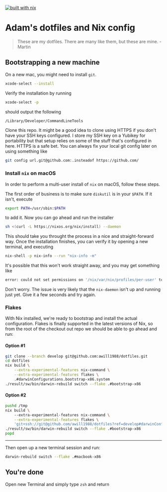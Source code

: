 [![built with nix](https://builtwithnix.org/badge.svg)](https://builtwithnix.org)

# Adam's dotfiles and Nix config

> These are my dotfiles. There are many like them, but these are mine.
> -Martin

## Bootstrapping a new machine

On a new mac, you might need to install `git`.

```bash
xcode-select --install
```

Verify the installation by running

```bash
xcode-select -p
```

should output the following

```bash
/Library/Developer/CommandLineTools
```

Clone this repo. It might be a good idea to clone using HTTPS if you
don't have your SSH keys configured. I store my SSH key on a Yubikey for
portability but that setup relies on some of the stuff that's configured
in here. HTTPS is a safe bet. You can always fix your local git config
later on using something like

```bash
git config url.git@github.com:.insteadof https://github.com/
```

### Install `nix` on macOS

In order to perform a multi-user install of `nix` on macOS, follow these
steps.

The first order of business is to make sure `diskutil` is in your
`$PATH`. If it isn't, execute

```bash
export PATH=/usr/sbin:$PATH
```

to add it. Now you can go ahead and run the installer

```bash
sh <(curl -L https://nixos.org/nix/install) --daemon
```

This should take you throught the process in a nice and straight-forward
way. Once the installation finishes, you can verify it by opening a new
terminal, and executing

```bash
nix-shell -p nix-info --run "nix-info -m"
```

It's possible that this won't work straight away, and you may get
something like

```bash
error: could not set permissions on '/nix/var/nix/profiles/per-user' to 755: Operation not permitted
```

Don't worry. The issue is very likely that the `nix-daemon` isn't up and
running just yet. Give it a few seconds and try again.

### Flakes

With Nix installed, we're ready to bootstrap and install the actual
configuration. Flakes is finally supported in the latest versions of
Nix, so from the root of the checkout out repo we should be able to go
ahead and run:


#### Option #1

```bash
git clone --branch develop git@github.com:awill1988/dotfiles.git
cd dotfiles
nix build \
    --extra-experimental-features nix-command \
    --extra-experimental-features flakes \
    .#darwinConfigurations.bootstrap-x86.system
./result/sw/bin/darwin-rebuild switch --flake .#bootstrap-x86
```

#### Option #2

```bash
pushd /tmp
nix build \                                                                            
    --extra-experimental-features nix-command \
    --extra-experimental-features flakes \
    'git+ssh://git@github.com/awill1988/dotfiles?ref=develop#darwinConfigurations.bootstrap-arm.system'
./result/sw/bin/darwin-rebuild switch --flake .#bootstrap-x86
popd
```

---
Then open up a new terminal session and run:

```bash
darwin-rebuild switch --flake .#macbook-x86
```

## You're done

Open new Terminal and simply type `zsh` and return
